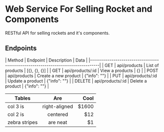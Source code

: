 # Web Service For Selling Rocket and Components

RESTful API for selling rockets and it's components.

## Endpoints

| Method  | Endpoint          | Description                 | Data                  |
|-----------------------------------------------------------------------------------|
| GET     | api/products      | List of products            | [{}, {}, {}]          |
| GET     | api/products/:id  | View a products             | {}                    |
| POST    | api/products      | Create a new product        | {"info": ""}          |
| PUT     | api/products/:id  | Update a product            | {"info": ""}          |
| DELETE  | api/products/:id  | Delete a product            | {"info": ""}          |

| Tables        | Are           | Cool  |
| ------------- |:-------------:| -----:|
| col 3 is      | right-aligned | $1600 |
| col 2 is      | centered      |   $12 |
| zebra stripes | are neat      |    $1 |
